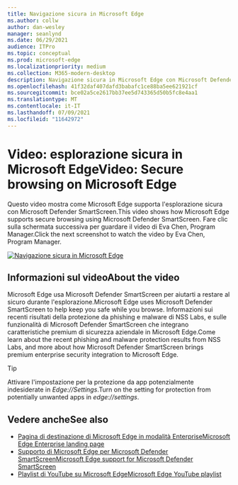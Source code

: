 ```yaml
---
title: Navigazione sicura in Microsoft Edge
ms.author: collw
author: dan-wesley
manager: seanlynd
ms.date: 06/29/2021
audience: ITPro
ms.topic: conceptual
ms.prod: microsoft-edge
ms.localizationpriority: medium
ms.collection: M365-modern-desktop
description: Navigazione sicura in Microsoft Edge con Microsoft Defender SmartScreen
ms.openlocfilehash: 41f32daf407dafd3babafc1ce88ba5ee621921cf
ms.sourcegitcommit: bce02a5ce2617bb37ee5d743365d50b5fc8e4aa1
ms.translationtype: MT
ms.contentlocale: it-IT
ms.lasthandoff: 07/09/2021
ms.locfileid: "11642972"
---
```

# <a name="video-secure-browsing-on-microsoft-edge"></a><span data-ttu-id="e94c6-103">Video: esplorazione sicura in Microsoft Edge</span><span class="sxs-lookup"><span data-stu-id="e94c6-103">Video: Secure browsing on Microsoft Edge</span></span>

<span data-ttu-id="e94c6-104">Questo video mostra come Microsoft Edge supporta l'esplorazione sicura con Microsoft Defender SmartScreen.</span><span class="sxs-lookup"><span data-stu-id="e94c6-104">This video shows how Microsoft Edge supports secure browsing using Microsoft Defender SmartScreen.</span></span> <span data-ttu-id="e94c6-105">Fare clic sulla schermata successiva per guardare il video di Eva Chen, Program Manager.</span><span class="sxs-lookup"><span data-stu-id="e94c6-105">Click the next screenshot to watch the video by Eva Chen, Program Manager.</span></span>

[![Navigazione sicura in Microsoft Edge](media/microsoft-edge-video-security-smartscreen/0.png)](http://www.youtube.com/watch?v=s9kk88SkjLw "Secure browsing on Microsoft Edge")

## <a name="about-the-video"></a><span data-ttu-id="e94c6-107">Informazioni sul video</span><span class="sxs-lookup"><span data-stu-id="e94c6-107">About the video</span></span>

<span data-ttu-id="e94c6-108">Microsoft Edge usa Microsoft Defender SmartScreen per aiutarti a restare al sicuro durante l'esplorazione.</span><span class="sxs-lookup"><span data-stu-id="e94c6-108">Microsoft Edge uses Microsoft Defender SmartScreen to help keep you safe while you browse.</span></span> <span data-ttu-id="e94c6-109">Informazioni sui recenti risultati della protezione da phishing e malware di NSS Labs, e sulle funzionalità di Microsoft Defender SmartScreen che integrano caratteristiche premium di sicurezza aziendale in Microsoft Edge.</span><span class="sxs-lookup"><span data-stu-id="e94c6-109">Come learn about the recent phishing and malware protection results from NSS Labs, and more about how Microsoft Defender SmartScreen brings premium enterprise security integration to Microsoft Edge.</span></span>

> [!TIP]
> <span data-ttu-id="e94c6-110">Attivare l'impostazione per la protezione da app potenzialmente indesiderate in *Edge://Settings*.</span><span class="sxs-lookup"><span data-stu-id="e94c6-110">Turn on the setting for protection from potentially unwanted apps in *edge://settings*.</span></span>

## <a name="see-also"></a><span data-ttu-id="e94c6-111">Vedere anche</span><span class="sxs-lookup"><span data-stu-id="e94c6-111">See also</span></span>

- [<span data-ttu-id="e94c6-112">Pagina di destinazione di Microsoft Edge in modalità Enterprise</span><span class="sxs-lookup"><span data-stu-id="e94c6-112">Microsoft Edge Enterprise landing page</span></span>](https://aka.ms/EdgeEnterprise)
- [<span data-ttu-id="e94c6-113">Supporto di Microsoft Edge per Microsoft Defender SmartScreen</span><span class="sxs-lookup"><span data-stu-id="e94c6-113">Microsoft Edge support for Microsoft Defender SmartScreen</span></span>](microsoft-edge-security-smartscreen.md)
- [<span data-ttu-id="e94c6-114">Playlist di YouTube su Microsoft Edge</span><span class="sxs-lookup"><span data-stu-id="e94c6-114">Microsoft Edge YouTube playlist</span></span>](https://www.youtube.com/playlist?list=PLXtHYVsvn_b-uXh1tMeYpT-0iD8tD3tFy)
